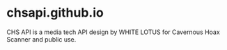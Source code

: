 # chsapi.github.io
CHS API is a media tech API design by WHITE LOTUS for Cavernous Hoax Scanner and public use.
